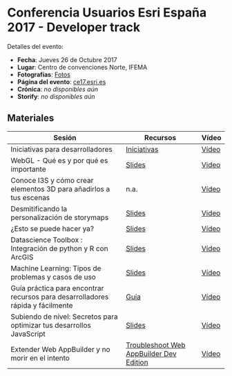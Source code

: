 # Conferencia Usuarios Esri España 2017 - Developer track

Detalles del evento:
* **Fecha**: Jueves 26 de Octubre 2017
* **Lugar**: Centro de convenciones Norte, IFEMA
* **Fotografías**: [Fotos](https://marcossanchez.smugmug.com/CEsri17/n-V6zCQS/)
* **Página del evento**: [ce17.esri.es](http://ce17.esri.es/agenda/)
* **Crónica**:  *no disponibles aún*
* **Storify**:  *no disponibles aún*

## Materiales

|Sesión|Recursos|Vídeo|
|---|---|---|
|Iniciativas para desarrolladores|[Iniciativas](https://github.com/esri-es/conferencia-usuarios/blob/master/2017/iniciativas-desarrolladores.md)|[Vídeo](https://www.youtube.com/watch?v=B7KbFQKa-7I&index=1&list=PLwq5dz_FjCx702K99Ae1pQqTP2Yr8aAT4)
|WebGL - Qué es y por qué es importante|[Slides](https://esri-es.github.io/conferencia-usuarios/2017/webgl_que_es_y_por_que_es_importante_ce17/)|[Video](https://www.youtube.com/watch?v=jkOnDTAFmD4&list=PLwq5dz_FjCx702K99Ae1pQqTP2Yr8aAT4&index=2)|
|Conoce I3S y cómo crear elementos 3D para añadirlos a tus escenas|n.a.|[Vídeo](https://www.youtube.com/watch?v=PaxZuaIxZMM&list=PLwq5dz_FjCx702K99Ae1pQqTP2Yr8aAT4&index=3)
|Desmitificando la personalización de storymaps|[Slides](https://slides.com/hhkaos/editing-storymaps/live)|[Video](https://www.youtube.com/watch?v=pJTUe3Pr9qg&list=PLwq5dz_FjCx702K99Ae1pQqTP2Yr8aAT4&index=4)
|¿Esto se puede hacer ya?|[Slides](http://slides.com/hhkaos/tendencias-dev-cesri17#/)|[Vídeo](https://www.youtube.com/watch?v=_p7643Ek1OU&list=PLwq5dz_FjCx702K99Ae1pQqTP2Yr8aAT4&index=5)
|Datascience Toolbox : Integración de python y R con ArcGIS|[Slides](https://esri-es.github.io/conferencia-usuarios/2017/datascience_toolbox_integracion_de_python_y_r_con_arcgis/datascience_toolbox_integracion_de_python_y_r_con_arcgis/)|[Vídeo](https://youtu.be/yCPKsOEI9GU?t=29m11s)|
|Machine Learning: Tipos de problemas y casos de uso|[Slides](https://esri-es.github.io/conferencia-usuarios/2017/machine_learning_tipos_de_problemas_y_casos_de_uso/)|[Vídeo](https://youtu.be/yCPKsOEI9GU)
|Guía práctica para encontrar recursos para desarrolladores rápida y fácilmente|[Guía](https://github.com/esri-es/conferencia-usuarios/blob/master/2017/Gu%C3%ADa_pr%C3%A1ctica_para_encontrar_recursos_r%C3%A1pida_y_f%C3%A1cilmente.md)|[Vídeo](https://www.youtube.com/watch?v=SpOxV-fIL4s&index=7&list=PLwq5dz_FjCx702K99Ae1pQqTP2Yr8aAT4)
|Subiendo de nivel: Secretos para optimizar tus desarrollos JavaScript|[Slides](http://slides.com/hhkaos/optimizar-desarrollos-js#/)|[Vídeo](https://www.youtube.com/watch?v=f58zzYUeLgo&list=PLwq5dz_FjCx702K99Ae1pQqTP2Yr8aAT4&index=8)
|Extender Web AppBuilder y no morir en el intento|[Troubleshoot Web AppBuilder Dev Edition](https://docs.google.com/document/d/1hZshNbTDiqanQDPvYm77jb3g1lIYefjqbm2CoHXcidc/edit)|[Vídeo](https://www.youtube.com/watch?v=cknBm3i-CP0&index=9&list=PLwq5dz_FjCx702K99Ae1pQqTP2Yr8aAT4)
